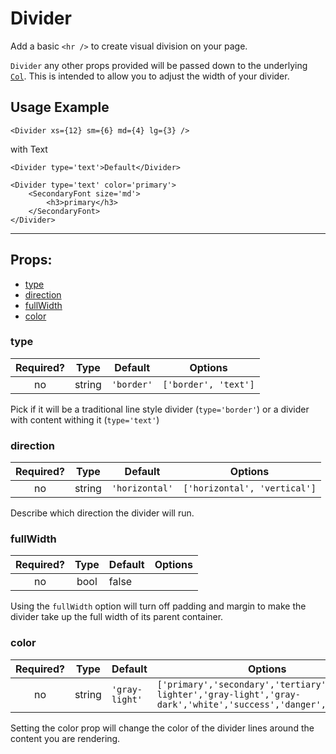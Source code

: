 # Divider

Add a basic `<hr />` to create visual division on your page.

`Divider` any other props provided will be passed down to the underlying [`Col`](#grid-col). This is intended to allow you to adjust the width of your divider. 

## Usage Example

```JSX
<Divider xs={12} sm={6} md={4} lg={3} />
```

with Text
```JSX
<Divider type='text'>Default</Divider>

<Divider type='text' color='primary'>
    <SecondaryFont size='md'>
        <h3>primary</h3>
    </SecondaryFont>
</Divider>
```

---

## Props:

* [type](#type)
* [direction](#direction)
* [fullWidth](#fullwidth)
* [color](#color)

### type

| Required? | Type | Default | Options |
|:---:|:---:|---|---|
| no | string | `'border'` | `['border', 'text']` |

Pick if it will be a traditional line style divider (`type='border'`) or a divider with content withing it (`type='text'`)

### direction

| Required? | Type | Default | Options |
|:---:|:---:|---|---|
| no | string | `'horizontal'` | `['horizontal', 'vertical']` |

Describe which direction the divider will run.

### fullWidth

| Required? | Type | Default | Options |
|:---:|:---:|---|---|
| no | bool | false | |

Using the `fullWidth` option will turn off padding and margin to make the divider take up the full width of its parent container.

### color

| Required? | Type | Default | Options |
|:---:|:---:|---|---|
| no | string | `'gray-light'` | `['primary','secondary','tertiary','gray-lighter','gray-light','gray-dark','white','success','danger','warning']` |

Setting the color prop will change the color of the divider lines around the content you are rendering.